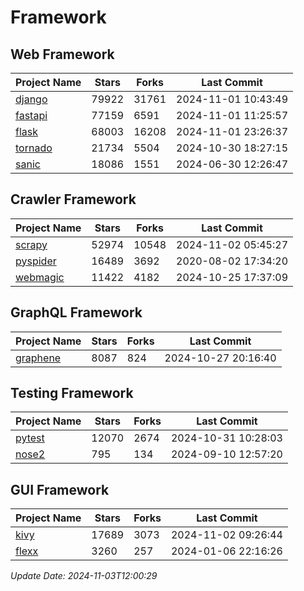 # Framework

## Web Framework
| Project Name | Stars | Forks | Last Commit |
| ------------ | ----- | ----- | ----------- |
| [django](https://github.com/django/django) | 79922 | 31761 | 2024-11-01 10:43:49 |
| [fastapi](https://github.com/fastapi/fastapi) | 77159 | 6591 | 2024-11-01 11:25:57 |
| [flask](https://github.com/pallets/flask) | 68003 | 16208 | 2024-11-01 23:26:37 |
| [tornado](https://github.com/tornadoweb/tornado) | 21734 | 5504 | 2024-10-30 18:27:15 |
| [sanic](https://github.com/sanic-org/sanic) | 18086 | 1551 | 2024-06-30 12:26:47 |

## Crawler Framework
| Project Name | Stars | Forks | Last Commit |
| ------------ | ----- | ----- | ----------- |
| [scrapy](https://github.com/scrapy/scrapy) | 52974 | 10548 | 2024-11-02 05:45:27 |
| [pyspider](https://github.com/binux/pyspider) | 16489 | 3692 | 2020-08-02 17:34:20 |
| [webmagic](https://github.com/code4craft/webmagic) | 11422 | 4182 | 2024-10-25 17:37:09 |

## GraphQL Framework
| Project Name | Stars | Forks | Last Commit |
| ------------ | ----- | ----- | ----------- |
| [graphene](https://github.com/graphql-python/graphene) | 8087 | 824 | 2024-10-27 20:16:40 |

## Testing Framework
| Project Name | Stars | Forks | Last Commit |
| ------------ | ----- | ----- | ----------- |
| [pytest](https://github.com/pytest-dev/pytest) | 12070 | 2674 | 2024-10-31 10:28:03 |
| [nose2](https://github.com/nose-devs/nose2) | 795 | 134 | 2024-09-10 12:57:20 |

## GUI Framework
| Project Name | Stars | Forks | Last Commit |
| ------------ | ----- | ----- | ----------- |
| [kivy](https://github.com/kivy/kivy) | 17689 | 3073 | 2024-11-02 09:26:44 |
| [flexx](https://github.com/flexxui/flexx) | 3260 | 257 | 2024-01-06 22:16:26 |

*Update Date: 2024-11-03T12:00:29*